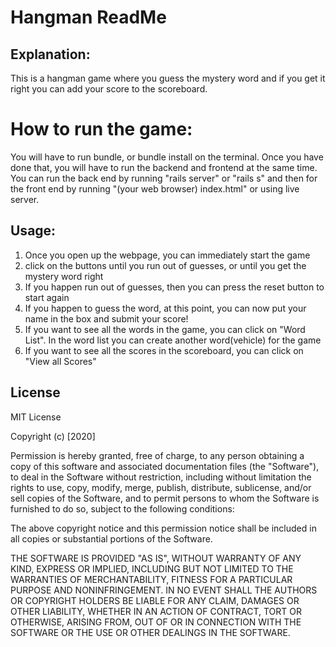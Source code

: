 # Hangman ReadMe

## Explanation:
This is a hangman game where you guess the mystery word and if you get it right you can add your score to the scoreboard.

# How to run the game:
You will have to run bundle, or bundle install on the terminal. Once you have done that, you will have to run the backend and frontend at the same time. You can run the back end by running "rails server" or "rails s" and then for the front end by running "(your web browser) index.html" or using live server.

## Usage:
1) Once you open up the webpage, you can immediately start the game
2) click on the buttons until you run out of guesses, or until you get the mystery word right
3) If you happen run out of guesses, then you can press the reset button to start again
4) If you happen to guess the word, at this point, you can now put your name in the box and submit your score!
5) If you want to see all the words in the game, you can click on "Word List". In the word list you can create another word(vehicle) for the game
6) If you want to see all the scores in the scoreboard, you can click on "View all Scores"

## License

MIT License

Copyright (c) [2020] 

Permission is hereby granted, free of charge, to any person obtaining a copy
of this software and associated documentation files (the "Software"), to deal
in the Software without restriction, including without limitation the rights
to use, copy, modify, merge, publish, distribute, sublicense, and/or sell
copies of the Software, and to permit persons to whom the Software is
furnished to do so, subject to the following conditions:

The above copyright notice and this permission notice shall be included in all
copies or substantial portions of the Software.

THE SOFTWARE IS PROVIDED "AS IS", WITHOUT WARRANTY OF ANY KIND, EXPRESS OR
IMPLIED, INCLUDING BUT NOT LIMITED TO THE WARRANTIES OF MERCHANTABILITY,
FITNESS FOR A PARTICULAR PURPOSE AND NONINFRINGEMENT. IN NO EVENT SHALL THE
AUTHORS OR COPYRIGHT HOLDERS BE LIABLE FOR ANY CLAIM, DAMAGES OR OTHER
LIABILITY, WHETHER IN AN ACTION OF CONTRACT, TORT OR OTHERWISE, ARISING FROM,
OUT OF OR IN CONNECTION WITH THE SOFTWARE OR THE USE OR OTHER DEALINGS IN THE
SOFTWARE.